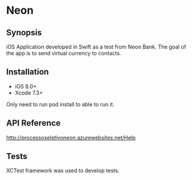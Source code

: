 # Neon

## Synopsis

iOS Application developed in Swift as a test from Neon Bank.
The goal of the app is to send virtual currency to contacts.

## Installation
- iOS 8.0+
- Xcode 7.3+

Only need to run pod install to able to run it.

## API Reference

http://processoseletivoneon.azurewebsites.net/Help

## Tests

XCTest framework was used to develop tests.
